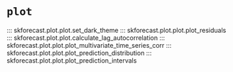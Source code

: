 # `plot`

::: skforecast.plot.plot.set_dark_theme
::: skforecast.plot.plot.plot_residuals
::: skforecast.plot.plot.calculate_lag_autocorrelation
::: skforecast.plot.plot.plot_multivariate_time_series_corr
::: skforecast.plot.plot.plot_prediction_distribution
::: skforecast.plot.plot.plot_prediction_intervals